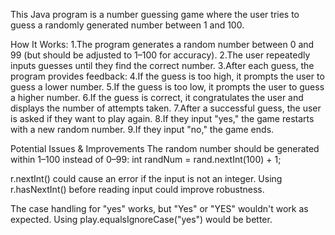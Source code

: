 This Java program is a number guessing game where the user tries to guess a randomly generated number between 1 and 100.

How It Works:
1.The program generates a random number between 0 and 99 (but should be adjusted to 1–100 for accuracy).
2.The user repeatedly inputs guesses until they find the correct number.
3.After each guess, the program provides feedback:
4.If the guess is too high, it prompts the user to guess a lower number.
5.If the guess is too low, it prompts the user to guess a higher number.
6.If the guess is correct, it congratulates the user and displays the number of attempts taken.
7.After a successful guess, the user is asked if they want to play again.
8.If they input "yes," the game restarts with a new random number.
9.If they input "no," the game ends.

Potential Issues & Improvements
The random number should be generated within 1–100 instead of 0–99:
int randNum = rand.nextInt(100) + 1;

r.nextInt() could cause an error if the input is not an integer. Using r.hasNextInt() before reading input could improve robustness.

The case handling for "yes" works, but "Yes" or "YES" wouldn't work as expected. Using play.equalsIgnoreCase("yes") would be better.
